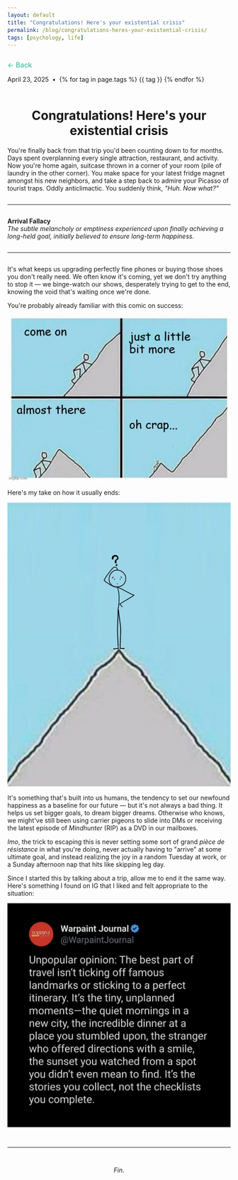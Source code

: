 ```yaml
---
layout: default
title: "Congratulations! Here's your existential crisis"
permalink: /blog/congratulations-heres-your-existential-crisis/
tags: [psychology, life]
---
```


<!-- Back Button (Top Left) -->
<div style="margin: 2em 0 1em 0;">
  <a href="{{ '/blog/' | relative_url }}" style="color: #49bf9d; font-size: 1.1em; font-weight: 500; text-decoration: none;">
    ← Back
  </a>
</div>

<!-- Post Metadata -->
<div class="post-meta">
  <span>April 23, 2025</span> &nbsp;•&nbsp;
  <span class="post-tags">
    {% for tag in page.tags %}
      <span class="pill post-tag" data-tag="{{ tag }}">{{ tag }}</span>
    {% endfor %}
  </span>
</div>


<br />
<h1 style="text-align: center;">Congratulations! Here's your existential crisis</h1>

<!-- start -->

<p>You're finally back from that trip you'd been counting down to for months. Days spent overplanning every single attraction, restaurant, and activity. Now you're home again, suitcase thrown in a corner of your room (pile of laundry in the other corner). You make space for your latest fridge magnet amongst his new neighbors, and take a step back to admire your Picasso of tourist traps. Oddly anticlimactic. You suddenly think, <i>"Huh. Now what?"</i></p>

<hr style="margin: 2em 0;" />

<p><strong>Arrival Fallacy</strong><br />
<em>The subtle melancholy or emptiness experienced upon finally achieving a long-held goal, initially believed to ensure long-term happiness.</em></p>

<hr style="margin: 2em 0;" />

<p>It's what keeps us upgrading perfectly fine phones or buying those shoes you don't really need. We often know it's coming, yet we don't try anything to stop it — we binge-watch our shows, desperately trying to get to the end, knowing the void that's waiting once we're done.</p>

<p>You're probably already familiar with this comic on success:</p>

<div class="blog-image">
  <img src="/images/blog/Post1/post1image1.jpg" alt="Comic on success" />
</div>

<p>Here's my take on how it usually ends:</p>

<div class="blog-image">
  <img src="/images/blog/Post1/post1image2.png" alt="My take on success" />
</div>

<p>It's something that's built into us humans, the tendency to set our newfound happiness as a baseline for our future — but it's not always a bad thing. It helps us set bigger goals, to dream bigger dreams. Otherwise who knows, we might've still been using carrier pigeons to slide into DMs or receiving the latest episode of <em>Mindhunter</em> (RIP) as a DVD in our mailboxes.</p>

<p><em>Imo</em>, the trick to escaping this is never setting some sort of grand <em>pièce de résistance</em> in what you're doing, never actually having to "arrive" at some ultimate goal, and instead realizing the joy in a random Tuesday at work, or a Sunday afternoon nap that hits like skipping leg day.</p>

<p>Since I started this by talking about a trip, allow me to end it the same way. Here's something I found on IG that I liked and felt appropriate to the situation:</p>

<div class="blog-image">
  <img src="/images/blog/Post1/post1image3.png" alt="Instagram Quote" />
</div>

<hr style="margin: 3em 0;" />
<p style="text-align: center;"><i>Fin.</i></p>

<script>
  document.querySelectorAll(".post-tag").forEach(tag => {
    tag.addEventListener("click", function () {
      const value = encodeURIComponent(this.dataset.tag);
      window.location.href = `/blog/?q=${value}`;
    });
  });
</script>
